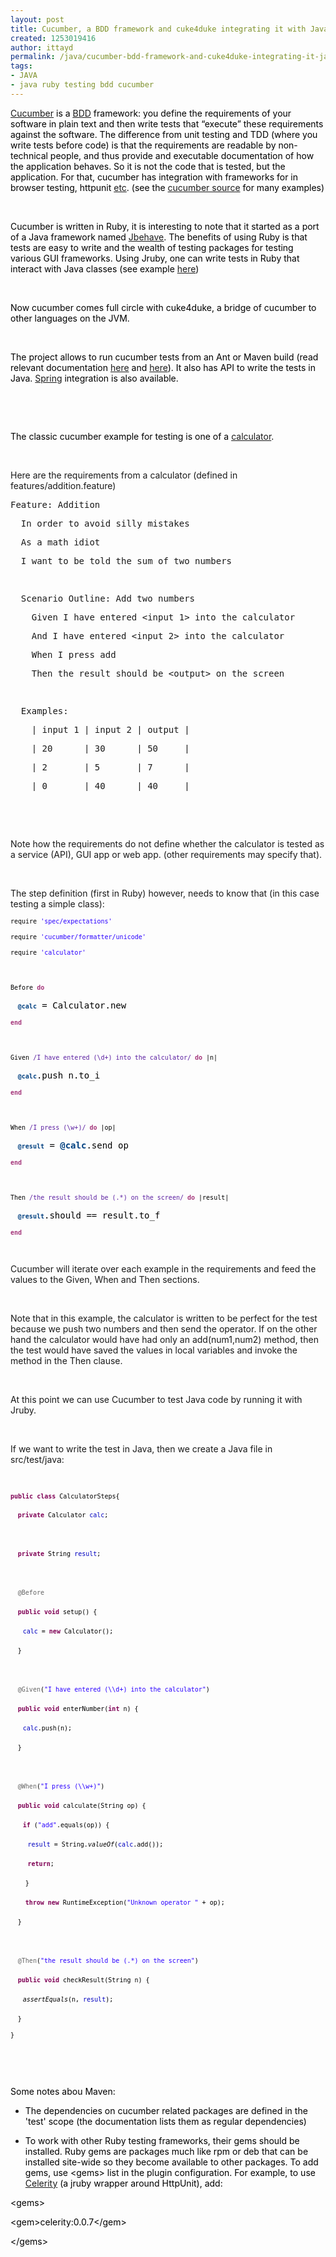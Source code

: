 ```yaml
---
layout: post
title: Cucumber, a BDD framework and cuke4duke integrating it with Java
created: 1253019416
author: ittayd
permalink: /java/cucumber-bdd-framework-and-cuke4duke-integrating-it-java
tags:
- JAVA
- java ruby testing bdd cucumber
---
```

<p>
<meta content="text/html; charset=utf-8" http-equiv="CONTENT-TYPE">
<meta content="OpenOffice.org 3.1  (Linux)" name="GENERATOR"> 	<style type="text/css">
	<!--
		@page { margin: 0.79in }
		P { margin-bottom: 0.08in }
		A:link { so-language: zxx }
	-->
	</style>     </meta>
</meta>
</p>
<p style="margin-bottom: 0in;"><font color="#000080"><span lang="zxx"><u><a href="http://www.cukes.info/">Cucumber</a></u></span></font><font color="#000000"> is a </font><font color="#000080"><span lang="zxx"><u><a href="http://en.wikipedia.org/wiki/Behavior_driven_development">BDD</a></u></span></font><font color="#000000"> framework: you define the requirements of your software in plain text and then write tests that &ldquo;execute&rdquo; these requirements against the software. The difference from unit testing and TDD (where you write tests before code) is that the requirements are readable by non-technical people, and thus provide and executable documentation of how the application behaves. So it is not the code that is tested, but the application. For that, cucumber has integration with frameworks for in browser testing, httpunit <a href="http://wiki.github.com/aslakhellesoy/cucumber">etc</a>. (see the <a href="http://github.com/aslakhellesoy/cucumber">cucumber source</a> for many examples)</font></p>
<p style="margin-bottom: 0in;">&nbsp;</p>
<p style="margin-bottom: 0in;"><font color="#000000">Cucumber is written in Ruby, it is interesting to note that it started as a port of a Java framework named </font><font color="#000080"><span lang="zxx"><u><a href="http://jbehave.org/">Jbehave</a></u></span></font><font color="#000000">. The benefits of using Ruby is that tests are easy to write and the wealth of testing packages for testing various GUI frameworks. Using Jruby, one can write tests in Ruby that interact with Java classes (see example <a href="http://github.com/aslakhellesoy/cucumber/blob/master/examples/java">here</a>)</font></p>
<p style="margin-bottom: 0in;">&nbsp;</p>
<p style="margin-bottom: 0in;"><font color="#000000">Now cucumber comes full circle with cuke4duke, a bridge of cucumber to other languages on the JVM. </font></p>
<p style="margin-bottom: 0in;">&nbsp;</p>
<p style="margin-bottom: 0in;"><font color="#000000">The project allows to run cucumber tests from an Ant or Maven build (read relevant documentation <a href="http://wiki.github.com/aslakhellesoy/cuke4duke/ant">here</a> and <a href="http://wiki.github.com/aslakhellesoy/cuke4duke/maven">here</a>). It also has API to write the tests in Java. <a href="http://wiki.github.com/aslakhellesoy/cuke4duke/spring">Spring</a> integration is also available.</font></p>
<p style="margin-bottom: 0in;">&nbsp;</p>
<p>&nbsp;</p>
<p style="margin-bottom: 0in;"><font color="#000000">The classic cucumber example for testing is  one of a <a href="http://github.com/aslakhellesoy/cucumber/tree/master/examples/i18n/en">calculator</a>. </font></p>
<p style="margin-bottom: 0in;">&nbsp;</p>
<p style="margin-bottom: 0in;">Here are the requirements from a calculator (defined in features/addition.feature)</p>
<pre>
Feature: Addition</pre>
<div dir="LTR" id="LC2">
<pre>
&nbsp;&nbsp;In order to avoid silly mistakes</pre>
</div>
<div dir="LTR" id="LC3">
<pre>
&nbsp;&nbsp;As a math idiot </pre>
</div>
<div dir="LTR" id="LC4">
<pre>
&nbsp;&nbsp;I want to be told the sum of two numbers</pre>
</div>
<div dir="LTR" id="LC5">
<pre>
&nbsp;</pre>
</div>
<div dir="LTR" id="LC6">
<pre>
&nbsp;&nbsp;Scenario Outline: Add two numbers</pre>
</div>
<div dir="LTR" id="LC7">
<pre>
&nbsp;&nbsp;&nbsp;&nbsp;Given I have entered &lt;input_1&gt; into the calculator</pre>
</div>
<div dir="LTR" id="LC8">
<pre>
&nbsp;&nbsp;&nbsp;&nbsp;And I have entered &lt;input_2&gt; into the calculator</pre>
</div>
<div dir="LTR" id="LC9">
<pre>
&nbsp;&nbsp;&nbsp;&nbsp;When I press add</pre>
</div>
<div dir="LTR" id="LC10">
<pre>
&nbsp;&nbsp;&nbsp;&nbsp;Then the result should be &lt;output&gt; on the screen</pre>
</div>
<div dir="LTR" id="LC11">
<pre>
&nbsp;</pre>
</div>
<div dir="LTR" id="LC12">
<pre>
&nbsp;&nbsp;Examples:</pre>
</div>
<div dir="LTR" id="LC13">
<pre>
&nbsp;&nbsp;&nbsp;&nbsp;| input_1 | input_2 | output |</pre>
</div>
<div dir="LTR" id="LC14">
<pre>
&nbsp;&nbsp;&nbsp;&nbsp;| 20      | 30      | 50     |</pre>
</div>
<div dir="LTR" id="LC15">
<pre>
&nbsp;&nbsp;&nbsp;&nbsp;| 2       | 5       | 7      |</pre>
</div>
<div dir="LTR" id="LC16">
<pre>
&nbsp;&nbsp;&nbsp;&nbsp;| 0       | 40      | 40     |</pre>
</div>
<p style="margin-bottom: 0in;">&nbsp;</p>
<p style="margin-bottom: 0in;">&nbsp;</p>
<p style="margin-bottom: 0in;">Note how the requirements do not define whether the calculator is tested as a service (API), GUI app or web app. (other requirements may specify that).</p>
<p style="margin-bottom: 0in;">&nbsp;</p>
<p style="margin-bottom: 0in;">The step definition (first in Ruby) however, needs to know that (in this case testing a simple class):</p>
<p align="LEFT" style="margin-bottom: 0in;"><font face="Monospace"><font size="2"><font color="#000000">require</font><font color="#2a00ff"> 'spec/expectations'</font></font></font></p>
<p align="LEFT" style="margin-bottom: 0in;"><font face="Monospace"><font size="2"><font color="#000000">require</font><font color="#2a00ff"> 'cucumber/formatter/unicode'</font></font></font></p>
<p align="LEFT" style="margin-bottom: 0in;"><font face="Monospace"><font size="2"><font color="#000000">require</font><font color="#2a00ff"> 'calculator'</font></font></font></p>
<p align="LEFT" style="margin-bottom: 0in;">&nbsp;</p>
<p align="LEFT" style="margin-bottom: 0in;"><font face="Monospace"><font size="2"><font color="#000000">Before</font><font color="#a4357a"><b> do</b></font></font></font></p>
<p align="LEFT" style="margin-bottom: 0in;"><font color="#004080">&nbsp;&nbsp;  <font face="Monospace"><font size="2"><b>@calc</b></font><font color="#000000"> = Calculator.new</font></font></font></p>
<p align="LEFT" style="margin-bottom: 0in;"><font color="#a4357a"><font face="Monospace"><font size="2"><b>end</b></font></font></font></p>
<p align="LEFT" style="margin-bottom: 0in;">&nbsp;</p>
<p align="LEFT" style="margin-bottom: 0in;"><font face="Monospace"><font size="2"><font color="#000000">Given</font><font color="#5a1ea0"> /I have entered (\d+) into the calculator/</font><font color="#a4357a"><b> do</b></font><font color="#000000"> |n|</font></font></font></p>
<p align="LEFT" style="margin-bottom: 0in;"><font color="#004080">&nbsp;&nbsp;  <font face="Monospace"><font size="2"><b>@calc</b></font><font color="#000000">.push n.to_i</font></font></font></p>
<p align="LEFT" style="margin-bottom: 0in;"><font color="#a4357a"><font face="Monospace"><font size="2"><b>end</b></font></font></font></p>
<p align="LEFT" style="margin-bottom: 0in;">&nbsp;</p>
<p align="LEFT" style="margin-bottom: 0in;"><font face="Monospace"><font size="2"><font color="#000000">When</font><font color="#5a1ea0"> /I press (\w+)/</font><font color="#a4357a"><b> do</b></font><font color="#000000"> |op|</font></font></font></p>
<p align="LEFT" style="margin-bottom: 0in;"><font color="#004080">&nbsp;&nbsp;  <font face="Monospace"><font size="2"><b>@result</b></font><font color="#000000"> =</font><font color="#004080"><b> @calc</b></font><font color="#000000">.send op</font></font></font></p>
<p align="LEFT" style="margin-bottom: 0in;"><font color="#a4357a"><font face="Monospace"><font size="2"><b>end</b></font></font></font></p>
<p align="LEFT" style="margin-bottom: 0in;">&nbsp;</p>
<p align="LEFT" style="margin-bottom: 0in;"><font face="Monospace"><font size="2"><font color="#000000">Then</font><font color="#5a1ea0"> /the result should be (.*) on the screen/</font><font color="#a4357a"><b> do</b></font><font color="#000000"> |result|</font></font></font></p>
<p align="LEFT" style="margin-bottom: 0in;"><font color="#004080">&nbsp;&nbsp;  <font face="Monospace"><font size="2"><b>@result</b></font><font color="#000000">.should == result.to_f</font></font></font></p>
<p align="LEFT" style="margin-bottom: 0in;"><font color="#a4357a"><font face="Monospace"><font size="2"><b>end</b></font></font></font></p>
<pre>
&nbsp;</pre>
<p style="margin-bottom: 0in;">Cucumber will iterate over each example in the requirements and feed the values to the Given, When and Then sections.</p>
<p style="margin-bottom: 0in;">&nbsp;</p>
<p style="margin-bottom: 0in;">Note that in this example, the calculator is written to be perfect for the test because we push two numbers and then send the operator. If on the other hand the calculator would have had only an add(num1,num2) method, then the test would have saved the values in local variables and invoke the method in the Then clause.</p>
<p style="margin-bottom: 0in;">&nbsp;</p>
<p style="margin-bottom: 0in;">At this point we can use Cucumber to test Java code by running it with Jruby.</p>
<p style="margin-bottom: 0in;">&nbsp;</p>
<p style="margin-bottom: 0in;">If we want to write the test in Java, then we create a Java file in src/test/java:</p>
<p style="margin-bottom: 0in;">&nbsp;</p>
<p align="LEFT" style="margin-bottom: 0in;"><font face="Monospace"><font size="2"><font color="#7f0055"><b>public</b></font><font color="#000000"> </font><font color="#7f0055"><b>class</b></font><font color="#000000"> CalculatorSteps{</font></font></font></p>
<p align="LEFT" style="margin-bottom: 0in;"><font color="#000000">&nbsp;&nbsp;    </font><font face="Monospace"><font size="2"><font color="#7f0055"><b>private</b></font><font color="#000000"> Calculator </font><font color="#0000c0">calc</font><font color="#000000">;</font></font></font></p>
<p align="LEFT" style="margin-bottom: 0in;">&nbsp;</p>
<p align="LEFT" style="margin-bottom: 0in;"><font color="#000000">&nbsp;&nbsp;    </font><font face="Monospace"><font size="2"><font color="#7f0055"><b>private</b></font><font color="#000000"> String </font><font color="#0000c0">result</font><font color="#000000">;</font></font></font></p>
<p align="LEFT" style="margin-bottom: 0in;">&nbsp;</p>
<p align="LEFT" style="margin-bottom: 0in;"><font color="#000000">&nbsp;&nbsp;    </font><font face="Monospace"><font size="2"><font color="#646464">@Before</font></font></font></p>
<p align="LEFT" style="margin-bottom: 0in;"><font color="#000000">&nbsp;&nbsp;    </font><font face="Monospace"><font size="2"><font color="#7f0055"><b>public</b></font><font color="#000000"> </font><font color="#7f0055"><b>void</b></font><font color="#000000"> setup() {</font></font></font></p>
<p align="LEFT" style="margin-bottom: 0in;"><font color="#000000">&nbsp;&nbsp;&nbsp;&nbsp;        </font><font face="Monospace"><font size="2"><font color="#0000c0">calc</font><font color="#000000"> = </font><font color="#7f0055"><b>new</b></font><font color="#000000"> Calculator();</font></font></font></p>
<p align="LEFT" style="margin-bottom: 0in;"><font color="#000000">&nbsp;&nbsp;    <font face="Monospace"><font size="2">}</font></font></font></p>
<p align="LEFT" style="margin-bottom: 0in;">&nbsp;</p>
<p align="LEFT" style="margin-bottom: 0in;"><font color="#000000">&nbsp;&nbsp;    </font><font face="Monospace"><font size="2"><font color="#646464">@Given</font><font color="#000000">(</font><font color="#2a00ff">&quot;I have entered (\\d+) into the calculator&quot;</font><font color="#000000">)</font></font></font></p>
<p align="LEFT" style="margin-bottom: 0in;"><font color="#000000">&nbsp;&nbsp;    </font><font face="Monospace"><font size="2"><font color="#7f0055"><b>public</b></font><font color="#000000"> </font><font color="#7f0055"><b>void</b></font><font color="#000000"> enterNumber(</font><font color="#7f0055"><b>int</b></font><font color="#000000"> n) {</font></font></font></p>
<p align="LEFT" style="margin-bottom: 0in;"><font color="#000000">&nbsp;&nbsp;&nbsp;&nbsp;        </font><font face="Monospace"><font size="2"><font color="#0000c0">calc</font><font color="#000000">.push(n);</font></font></font></p>
<p align="LEFT" style="margin-bottom: 0in;"><font color="#000000">&nbsp;&nbsp;    <font face="Monospace"><font size="2">}</font></font></font></p>
<p align="LEFT" style="margin-bottom: 0in;">&nbsp;</p>
<p align="LEFT" style="margin-bottom: 0in;"><font color="#000000">&nbsp;&nbsp;    </font><font face="Monospace"><font size="2"><font color="#646464">@When</font><font color="#000000">(</font><font color="#2a00ff">&quot;I press (\\w+)&quot;</font><font color="#000000">)</font></font></font></p>
<p align="LEFT" style="margin-bottom: 0in;"><font color="#000000">&nbsp;&nbsp;    </font><font face="Monospace"><font size="2"><font color="#7f0055"><b>public</b></font><font color="#000000"> </font><font color="#7f0055"><b>void</b></font><font color="#000000"> calculate(String op) {</font></font></font></p>
<p align="LEFT" style="margin-bottom: 0in;"><font color="#000000">&nbsp; &nbsp;&nbsp;        </font><font face="Monospace"><font size="2"><font color="#7f0055"><b>if</b></font><font color="#000000"> (</font><font color="#2a00ff">&quot;add&quot;</font><font color="#000000">.equals(op)) {</font></font></font></p>
<p align="LEFT" style="margin-bottom: 0in;"><font color="#000000">&nbsp;&nbsp; &nbsp; &nbsp;            </font><font face="Monospace"><font size="2"><font color="#0000c0">result</font><font color="#000000"> = String.</font><font color="#000000"><i>valueOf</i></font><font color="#000000">(</font><font color="#0000c0">calc</font><font color="#000000">.add());</font></font></font></p>
<p align="LEFT" style="margin-bottom: 0in;"><font color="#000000">&nbsp;&nbsp; &nbsp; &nbsp;            </font><font face="Monospace"><font size="2"><font color="#7f0055"><b>return</b></font><font color="#000000">;</font></font></font></p>
<p align="LEFT" style="margin-bottom: 0in;"><font color="#000000">&nbsp;&nbsp; &nbsp;&nbsp;        <font face="Monospace"><font size="2">}</font></font></font></p>
<p align="LEFT" style="margin-bottom: 0in;"><font color="#000000">&nbsp;&nbsp; &nbsp;&nbsp;        </font><font face="Monospace"><font size="2"><font color="#7f0055"><b>throw</b></font><font color="#000000"> </font><font color="#7f0055"><b>new</b></font><font color="#000000"> RuntimeException(</font><font color="#2a00ff">&quot;Unknown operator &quot;</font><font color="#000000"> + op);</font></font></font></p>
<p align="LEFT" style="margin-bottom: 0in;"><font color="#000000">&nbsp;&nbsp;    <font face="Monospace"><font size="2">}</font></font></font></p>
<p align="LEFT" style="margin-bottom: 0in;">&nbsp;</p>
<p align="LEFT" style="margin-bottom: 0in;"><font color="#000000">&nbsp;&nbsp;    </font><font face="Monospace"><font size="2"><font color="#646464">@Then</font><font color="#000000">(</font><font color="#2a00ff">&quot;the result should be (.*) on the screen&quot;</font><font color="#000000">)</font></font></font></p>
<p align="LEFT" style="margin-bottom: 0in;"><font color="#000000">&nbsp;&nbsp;    </font><font face="Monospace"><font size="2"><font color="#7f0055"><b>public</b></font><font color="#000000"> </font><font color="#7f0055"><b>void</b></font><font color="#000000"> checkResult(String n) {</font></font></font></p>
<p align="LEFT" style="margin-bottom: 0in;"><font color="#000000">&nbsp;&nbsp;&nbsp;&nbsp;        </font><font face="Monospace"><font size="2"><font color="#000000"><i>assertEquals</i></font><font color="#000000">(n, </font><font color="#0000c0">result</font><font color="#000000">);</font></font></font></p>
<p align="LEFT" style="margin-bottom: 0in;"><font color="#000000">&nbsp;&nbsp;    <font face="Monospace"><font size="2">}</font></font></font></p>
<p align="LEFT" style="margin-bottom: 0in;"><font face="Monospace"><font size="2"><font color="#000000">}</font></font></font></p>
<p style="margin-bottom: 0in;">&nbsp;</p>
<p style="margin-bottom: 0in;">&nbsp;</p>
<p style="margin-bottom: 0in;"><font color="#000000">Some notes abou Maven:</font></p>
<ul>
    <li><font color="#000000">The dependencies on cucumber related packages are defined in the 'test' scope (the documentation lists them as regular dependencies)</font></li>
    <li>
    <p style="margin-bottom: 0in;"><font color="#000000">To work with other Ruby testing frameworks, their gems should be installed. Ruby gems are packages much like rpm or deb that can be installed site-wide so they become available to other packages. To add gems, use &lt;gems&gt; list in the plugin configuration. For example, to use <a href="http://celerity.rubyforge.org/">Celerity</a> (a jruby 	wrapper around HttpUnit), add:</font></p>
    </li>
</ul>
<p style="margin-bottom: 0in;"><font color="#000000">	&lt;gems&gt;</font></p>
<p style="margin-bottom: 0in;"><font color="#000000">                 &lt;gem&gt;celerity:0.0.7&lt;/gem&gt;</font></p>
<p style="margin-bottom: 0in;"><font color="#000000">            &lt;/gems&gt;</font></p>
<p style="margin-bottom: 0in;">&nbsp;</p>
<p>&nbsp;</p>
